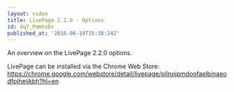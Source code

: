 ```yaml
---
layout: video
title: LivePage 2.2.0 - Options
id: dq7_PmmhzDs
published_at: '2016-06-19T15:38:24Z'
---
```

An overview on the LivePage 2.2.0 options.

LivePage can be installed via the Chrome Web Store: https://chrome.google.com/webstore/detail/livepage/pilnojpmdoofaelbinaeodfpjheijkbh?hl=en